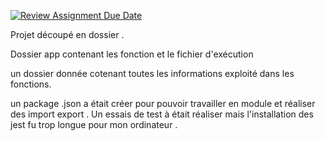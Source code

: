 [![Review Assignment Due Date](https://classroom.github.com/assets/deadline-readme-button-22041afd0340ce965d47ae6ef1cefeee28c7c493a6346c4f15d667ab976d596c.svg)](https://classroom.github.com/a/AGGSzAlo)

Projet découpé en dossier . 

Dossier app contenant les fonction et le fichier d'exécution 

un dossier donnée cotenant toutes les informations exploité dans les fonctions. 

un package .json a était créer pour pouvoir travailler en module et réaliser des import export . Un essais de test à était réaliser mais l'installation des jest fu trop longue pour mon ordinateur . 